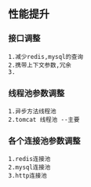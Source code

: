 ## 性能提升

### 接口调整
```
1.减少redis,mysql的查询
2.携带上下文参数,冗余
3.
```

### 线程池参数调整
```
1.异步方法线程池
2.tomcat 线程池 --主要
```

### 各个连接池参数调整
```
1.redis连接池
2.mysql连接池
3.http连接池
```